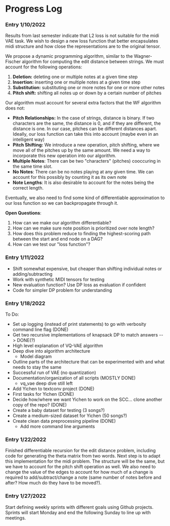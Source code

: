 # Progress Log

### Entry 1/10/2022
Results from last semester indicate that L2 loss is not suitable for the midi VAE task. We wish to design a new loss function that better encapsulates midi structure and how close the representations are to the original tensor. 

We propose a dynamic programming algorithm, similar to the Wagner-Fischer algorithm for computing the edit distance between strings. We must account for the following operations: 

1. **Deletion:** deleting one or multiple notes at a given time step
2. **Insertion:** inserting one or multiple notes at a given time step 
3. **Substitution:** substituting one or more notes for one or more other notes
4. **Pitch shift:** shifting all notes up or down by a certain number of pitches

Our algorithm must account for several extra factors that the WF algorithm does not: 
* **Pitch Relationships:** In the case of strings, distance is binary. If two characters are the same, the distance is 0, and if they are different, the distance is one. In our case, pitches can be different distances apart. Ideally, our loss function can take this into account (maybe even in an intelligent way)
* **Pitch Shifting:** We introduce a new operation, pitch shifting, where we move all of the pitches up by the same amount. We need a way to incorporate this new operation into our algorithm.
* **Multiple Notes**: There can be two "characters" (pitches) cooccuring in the same time slot. 
* **No Notes**: There can be no notes playing at any given time. We can account for this possibly by counting it as its own note
* **Note Lengths**: It is also desirable to account for the notes being the correct length.


Eventually, we also need to find some kind of differentiable approximation to our loss function so we can backpropagate through it. 


**Open Questions**:
1. How can we make our algorithm differentiable? 
2. How can we make sure note position is prioritized over note length? 
3. How does this problem reduce to finding the highest-scoring path between the start and end node on a DAG? 
4. How can we test our "loss function"?


### Entry 1/11/2022

- Shift somewhat expensive, but cheaper than shifting individual notes or adding/subtracting
- Work with synthetic MIDI tensors for testing 
- New evaluation function? Use DP loss as evaluation if confident
- Code for simpler DP problem for understanding

### Entry 1/18/2022

To Do: 
* Set up logging (instead of print statements) to go with verbosity command line flag (DONE)
* Get two recursive implementations of knapsack DP to match answers --> DONE(?)
* High level explanation of VQ-VAE algorithm
* Deep dive into algorithm architecture
    * Model diagram
* Outline parts of the architecture that can be experimented with and what needs to stay the same
* Successful run of VAE (no quantization)
* Documentation/organization of all scripts (MOSTLY DONE)
    * vq_vae deep dive still left
* Add Yichen to textconv project (DONE)
* First tasks for Yichen (DONE)
* Decide how/where we want Yichen to work on the SCC... clone another copy of the repo? (DONE)
* Create a baby dataset for testing (3 songs?)
* Create a medium-sized dataset for Yichen (50 songs?)
* Create clean data preprocessing pipeline (DONE)
    * Add more command line arguments

### Entry 1/22/2022
Finished differentiable recursion for the edit distance problem, including code for generating the theta matrix from two words. Next step is to adapt this implementation for the midi problem. The structure will be the same, but we have to account for the pitch shift operation as well. We also need to change the value of the edges to account for how much of a change is required to add/subtract/change a note (same number of notes before and after? How much do they have to be moved?).

### Entry 1/27/2022
Start defining weekly sprints with different goals using Github projects. Sprints will start Monday and end the following Sunday to line up with meetings. 
